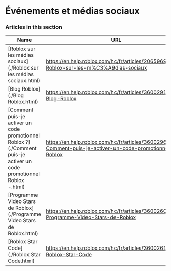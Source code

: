 # Événements et médias sociaux  
### Articles in this section
Name|URL
-|-
[Roblox sur les médias sociaux](./Roblox sur les médias sociaux.html) |https://en.help.roblox.com/hc/fr/articles/206596923-Roblox-sur-les-m%C3%A9dias-sociaux
[Blog Roblox](./Blog Roblox.html) |https://en.help.roblox.com/hc/fr/articles/360029134331-Blog-Roblox
[Comment puis-je activer un code promotionnel Roblox ?](./Comment puis-je activer un code promotionnel Roblox -.html) |https://en.help.roblox.com/hc/fr/articles/360029650831-Comment-puis-je-activer-un-code-promotionnel-Roblox
[Programme Video Stars de Roblox](./Programme Video Stars de Roblox.html) |https://en.help.roblox.com/hc/fr/articles/360026092011-Programme-Video-Stars-de-Roblox
[Roblox Star Code](./Roblox Star Code.html) |https://en.help.roblox.com/hc/fr/articles/360026181292-Roblox-Star-Code